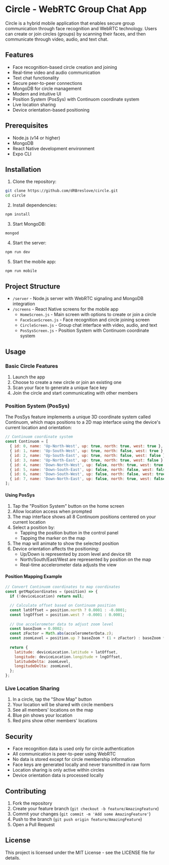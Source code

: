 # Circle - WebRTC Group Chat App

Circle is a hybrid mobile application that enables secure group communication through face recognition and WebRTC technology. Users can create or join circles (groups) by scanning their faces, and then communicate through video, audio, and text chat.

## Features

- Face recognition-based circle creation and joining
- Real-time video and audio communication
- Text chat functionality
- Secure peer-to-peer connections
- MongoDB for circle management
- Modern and intuitive UI
- Position System (PosSys) with Continuom coordinate system
- Live location sharing
- Device orientation-based positioning

## Prerequisites

- Node.js (v14 or higher)
- MongoDB
- React Native development environment
- Expo CLI

## Installation

1. Clone the repository:
```bash
git clone https://github.com/dRBreslove/circle.git
cd circle
```

2. Install dependencies:
```bash
npm install
```

3. Start MongoDB:
```bash
mongod
```

4. Start the server:
```bash
npm run dev
```

5. Start the mobile app:
```bash
npm run mobile
```

## Project Structure

- `/server` - Node.js server with WebRTC signaling and MongoDB integration
- `/screens` - React Native screens for the mobile app
  - `HomeScreen.js` - Main screen with options to create or join a circle
  - `FaceScanScreen.js` - Face recognition and circle joining screen
  - `CircleScreen.js` - Group chat interface with video, audio, and text
  - `PosSysScreen.js` - Position System with Continuom coordinate system

## Usage

### Basic Circle Features

1. Launch the app
2. Choose to create a new circle or join an existing one
3. Scan your face to generate a unique face key
4. Join the circle and start communicating with other members

### Position System (PosSys)

The PosSys feature implements a unique 3D coordinate system called Continuom, which maps positions to a 2D map interface using the device's current location and orientation:

```javascript
// Continuom coordinate system
const Continuom = [
  { id: 0, name: 'Up-North-West', up: true, north: true, west: true },
  { id: 1, name: 'Up-South-West', up: true, north: false, west: true },
  { id: 2, name: 'Up-South-East', up: true, north: false, west: false },
  { id: 3, name: 'Up-North-East', up: true, north: true, west: false },
  { id: 4, name: 'Down-North-West', up: false, north: true, west: true },
  { id: 5, name: 'Down-South-East', up: false, north: false, west: false },
  { id: 6, name: 'Down-South-West', up: false, north: false, west: true },
  { id: 7, name: 'Down-North-East', up: false, north: true, west: false },
];
```

#### Using PosSys

1. Tap the "Position System" button on the home screen
2. Allow location access when prompted
3. The map interface shows all 8 Continuom positions centered on your current location
4. Select a position by:
   - Tapping the position button in the control panel
   - Tapping the marker on the map
5. The map will animate to show the selected position
6. Device orientation affects the positioning:
   - Up/Down is represented by zoom level and device tilt
   - North/South/East/West are represented by position on the map
   - Real-time accelerometer data adjusts the view

#### Position Mapping Example

```javascript
// Convert Continuom coordinates to map coordinates
const getMapCoordinates = (position) => {
  if (!deviceLocation) return null;

  // Calculate offset based on Continuom position
  const latOffset = position.north ? 0.0001 : -0.0001;
  const lngOffset = position.west ? -0.0001 : 0.0001;
  
  // Use accelerometer data to adjust zoom level
  const baseZoom = 0.0002;
  const zFactor = Math.abs(accelerometerData.z);
  const zoomLevel = position.up ? baseZoom * (1 + zFactor) : baseZoom * (1 - zFactor);
  
  return {
    latitude: deviceLocation.latitude + latOffset,
    longitude: deviceLocation.longitude + lngOffset,
    latitudeDelta: zoomLevel,
    longitudeDelta: zoomLevel,
  };
};
```

### Live Location Sharing

1. In a circle, tap the "Show Map" button
2. Your location will be shared with circle members
3. See all members' locations on the map
4. Blue pin shows your location
5. Red pins show other members' locations

## Security

- Face recognition data is used only for circle authentication
- All communication is peer-to-peer using WebRTC
- No data is stored except for circle membership information
- Face keys are generated locally and never transmitted in raw form
- Location sharing is only active within circles
- Device orientation data is processed locally

## Contributing

1. Fork the repository
2. Create your feature branch (`git checkout -b feature/AmazingFeature`)
3. Commit your changes (`git commit -m 'Add some AmazingFeature'`)
4. Push to the branch (`git push origin feature/AmazingFeature`)
5. Open a Pull Request

## License

This project is licensed under the MIT License - see the LICENSE file for details. 
